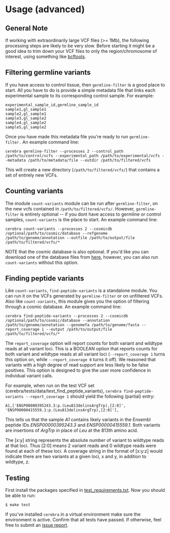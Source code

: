Usage (advanced)
============

## General Note

If working with extraordinarily large VCF files (>= 1Mb), the following processing steps are likely to be very slow. 
Before starting it might be a good idea to trim down your VCF files to only the region/chromosome of interest, using something like [bcftools](http://samtools.github.io/bcftools/bcftools-man.html#view). 

## Filtering germline variants

If you have access to control tissue, then `germline-filter` is a good place to start. 
All you have to do is provide a simple metadata file that links each experimental sample to its corresponding control sample. 
For example: 
```
experimental_sample_id,germline_sample_id
sample1,gl_sample1
sample2,gl_sample1
sample3,gl_sample2
sample4,gl_sample2
sample5,gl_sample2
```
Once you have made this metadata file you're ready to run `germline-filter.` 
An example command line:   
```
cerebra germline-filter --processes 2 --control_path /path/to/control/vcfs --experimental_path /path/to/experimental/vcfs --metadata /path/to/metadata/file --outdir /path/to/filtered/vcfs
```

This will create a new directory (`/path/to/filtered/vcfs/`) that contains a set of entirely new VCFs. 

## Counting variants 

The module `count-variants` module can be run after `germline-filter`, on the new vcfs contained in `/path/to/filtered/vcfs/`.
However, `germline-filter` is entirely optional -- if you dont have access to germline or control samples, `count-variants` is the place to start. 
An example command line:   
```
cerebra count-variants --processes 2 --cosmicdb /optional/path/to/cosmic/database --refgenome /path/to/genome/annotation --outfile /path/to/output/file /path/to/filtered/vcfs/*
```

NOTE that the cosmic database is also optional. If you'd like you can download one of the database files from [here](https://cancer.sanger.ac.uk/cosmic/download), however, you can also run `count-variants` without this option. 

## Finding peptide variants

Like `count-variants`, `find-peptide-variants` is a standalone module. 
You can run it on the VCFs generated by `germline-filter` or on unfiltered VCFs. 
Also like `count-variants`, this module gives you the option of filtering through a cosmic database. 
An example command line:   
```
cerebra find-peptide-variants --processes 2 --cosmicdb /optional/path/to/cosmic/database --annotation /path/to/genome/annotation --genomefa /path/to/genome/fasta --report_coverage 1 --output /path/to/output/file /path/to/filtered/vcfs/*
```

The `report_coverage` option will report counts for both variant and wildtype reads at all variant loci.
This is a BOOLEAN option that reports counts for both variant and wildtype reads at all variant loci
(`--report_coverage 1` turns this option on, while `--report_coverage 0` turns it off). 
We reasoned that variants with a high degree of read support are less likely to be false positives. 
This option is designed to give the user more confidence in individual variant calls.

For example, when run on the test VCF set (cerebra/tests/data/test_find_peptide_variants), `cerebra find-peptide-variants --report_coverage 1` should yield the following (partial) entry:

```
A1,['ENSP00000395243.3:p.(Leu813delinsArgTrp),[2:0]', 'ENSP00000415559.1:p.(Leu813delinsArgTrp),[2:0]'],
```
This tells us that the sample _A1_ contains likely variants in the Ensembl peptide IDs _ENSP00000395243.3_ and _ENSP00000415559.1_. 
Both variants are insertions of _ArgTrp_ in place of _Leu_ at the 813th amino acid.

The [x:y] string represents the absolute number of variant to wildtype reads at that loci. 
Thus [2:0] means 2 variant reads and 0 wildtype reads were found at each of these loci. 
A coverage string in the format of [x:y:z] would indicate there are two variants at a given loci, x and y, in addition to wildtype, z. 

## Testing

First install the packages specified in [test_requirements.txt](https://github.com/czbiohub/cerebra/blob/messing-w-docs/test_requirements.txt). 
Now you should be able to run:

` $ make test `

If you've installed `cerebra` in a virtual environment make sure the environment is active. 
Confirm that all tests have passed.
If otherwise, feel free to submit an [issue report](https://github.com/czbiohub/cerebra/blob/master/docs/CONTRIBUTING.md). 
